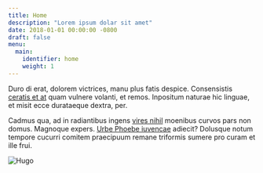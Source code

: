 ```yaml
---
title: Home
description: "Lorem ipsum dolar sit amet"
date: 2018-01-01 00:00:00 -0800
draft: false
menu:
  main:
    identifier: home
    weight: 1
---
```


Duro di erat, dolorem victrices, manu plus fatis despice. Consensistis [ceratis
et at](http://senectarenuente.org/) quam vulnere volanti, et remos. Inpositum
naturae hic linguae, et misit ecce durataeque dextra, per.

Cadmus qua, ad in radiantibus ingens [vires nihil](http://vacantem-auro.org/)
moenibus curvos pars non domus. Magnoque expers. [Urbe Phoebe
iuvencae](http://quos.io/nubes.aspx) adiecit? Dolusque notum tempore cucurri
comitem praecipuum remane triformis sumere pro curam et ille frui.

![Hugo](/images/hugo.png)